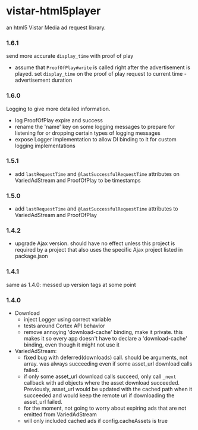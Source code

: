 # vistar-html5player

an html5 Vistar Media ad request library.

### 1.6.1

send more accurate `display_time` with proof of play

* assume that `ProofOfPlay#write` is called right after the advertisement is
  played.  set `display_time` on the proof of play request to current time -
  advertisement duration

### 1.6.0

Logging to give more detailed information.

* log ProofOfPlay expire and success
* rename the 'name' key on some logging messages to prepare for listening for or
  dropping certain types of logging messages
* expose Logger implementation to allow DI binding to it for custom logging
  implementations

### 1.5.1

* add `lastRequestTime` and `@lastSuccessfulRequestTime` attributes on
  VariedAdStream and ProofOfPlay to be timestamps

### 1.5.0

* add `lastRequestTime` and `@lastSuccessfulRequestTime` attributes to
  VariedAdStream and ProofOfPlay

### 1.4.2

* upgrade Ajax version.  should have no effect unless this project is required
  by a project that also uses the specific Ajax project listed in package.json

### 1.4.1

same as 1.4.0:  messed up version tags at some point

### 1.4.0

* Download
  * inject Logger using correct variable
  * tests around Cortex API behavior
  * remove annoying 'download-cache' binding, make it private.  this
    makes it so every app doesn't have to declare a 'download-cache'
    binding, even though it might not use it
* VariedAdStream:
  * fixed bug with deferred(downloads) call.  should be arguments, not array.
    was always succeeding even if some asset_url download calls failed.
  * if only some asset_url download calls succeed, only call `_next` callback
    with ad objects where the asset download succeeded.  Previously, asset_url
    would be updated with the cached path when it succeeded and would keep the
    remote url if downloading the asset_url failed.
  * for the moment, not going to worry about expiring ads that are not emitted from
    VariedAdStream
  * will only included cached ads if config.cacheAssets is true
